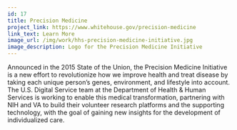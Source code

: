 ```yaml
---
id: 17
title: Precision Medicine
project_link: https://www.whitehouse.gov/precision-medicine 
link_text: Learn More
image_url: /img/work/hhs-precision-medicine-initiative.jpg
image_description: Logo for the Precision Medicine Initiative
---
```


Announced in the 2015 State of the Union, the Precision Medicine Initiative is a new effort to revolutionize how we improve health and treat disease by taking each unique person&#8217;s genes, environment, and lifestyle into account. The U.S. Digital Service team at the Department of Health &amp; Human Services is working to enable this medical transformation, partnering with NIH and VA to build their volunteer research platforms and the supporting technology, with the goal of gaining new insights for the development of individualized care.
